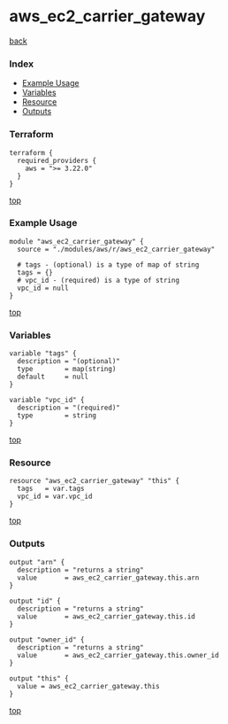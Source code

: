 # aws_ec2_carrier_gateway
[back](../aws.md)
### Index
- [Example Usage](#example-usage)
- [Variables](#variables)
- [Resource](#resource)
- [Outputs](#outputs)
### Terraform
```hcl
terraform {
  required_providers {
    aws = ">= 3.22.0"
  }
}
```
[top](#index)
### Example Usage
```hcl
module "aws_ec2_carrier_gateway" {
  source = "./modules/aws/r/aws_ec2_carrier_gateway"

  # tags - (optional) is a type of map of string
  tags = {}
  # vpc_id - (required) is a type of string
  vpc_id = null
}
```
[top](#index)
### Variables
```hcl
variable "tags" {
  description = "(optional)"
  type        = map(string)
  default     = null
}

variable "vpc_id" {
  description = "(required)"
  type        = string
}
```
[top](#index)

### Resource
```hcl
resource "aws_ec2_carrier_gateway" "this" {
  tags   = var.tags
  vpc_id = var.vpc_id
}
```
[top](#index)
### Outputs
```hcl
output "arn" {
  description = "returns a string"
  value       = aws_ec2_carrier_gateway.this.arn
}

output "id" {
  description = "returns a string"
  value       = aws_ec2_carrier_gateway.this.id
}

output "owner_id" {
  description = "returns a string"
  value       = aws_ec2_carrier_gateway.this.owner_id
}

output "this" {
  value = aws_ec2_carrier_gateway.this
}
```
[top](#index)
